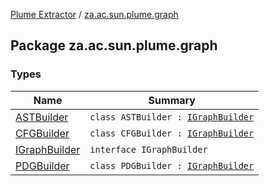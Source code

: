 [Plume Extractor](../index.md) / [za.ac.sun.plume.graph](./index.md)

## Package za.ac.sun.plume.graph

### Types

| Name | Summary |
|---|---|
| [ASTBuilder](-a-s-t-builder/index.md) | `class ASTBuilder : `[`IGraphBuilder`](-i-graph-builder/index.md) |
| [CFGBuilder](-c-f-g-builder/index.md) | `class CFGBuilder : `[`IGraphBuilder`](-i-graph-builder/index.md) |
| [IGraphBuilder](-i-graph-builder/index.md) | `interface IGraphBuilder` |
| [PDGBuilder](-p-d-g-builder/index.md) | `class PDGBuilder : `[`IGraphBuilder`](-i-graph-builder/index.md) |
